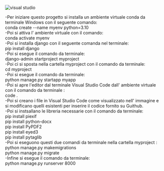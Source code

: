 ![visual studio](https://github.com/user-attachments/assets/18304d98-88d3-4514-8644-ba7f1b3244fe)

-Per iniziare questo progetto si installa un ambiente virtuale conda da terminale Windows con il seguente comando:<br>
conda create --name myenv python=3.10 <br>
-Poi si attiva l' ambiente virtuale con il comando:  <br>
conda activate myenv <br>
-Poi si installa django con il seguente comanda nel terminale:<br>
pip install django<br>
-Poi si esegue il comando da terminale: <br>
django-admin startproject myproject <br>
-Poi ci si sposta nella cartella myproject con il comando da terminale: <br>
cd myproject<br>
-Poi si esegue il comando da terminale: <br>
python manage.py startapp myapp<br>
-Poi si apre l'editor dal terminale Visual Studio Code dall' ambiente virtuale con il comando da terminale :<br>
code . <br>
-Poi si creano i file in Visual Studio Code come visualizzato nell' immagine e si modificano quelli esistenti per inserire il codice fornito su Guithub.<br>
-Poi si instsallano le libreria necessarie con il comando da terminale:<br>
pip install piexif <br>
pip install python-docx <br>
pip install PyPDF2 <br>
pip install eyed3 <br>
pip install pytaglib <br>
-Poi si eseguono questi due comandi da terminale nella cartella myproject : <br>
python manage.py makemigrations <br>
python manage.py migrate <br>
-Infine si esegue il comando da terminale: <br>
python manage.py runserver 8000 <br>


